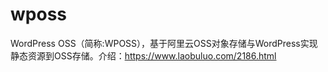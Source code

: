 # wposs
WordPress OSS（简称:WPOSS），基于阿里云OSS对象存储与WordPress实现静态资源到OSS存储。介绍：https://www.laobuluo.com/2186.html
